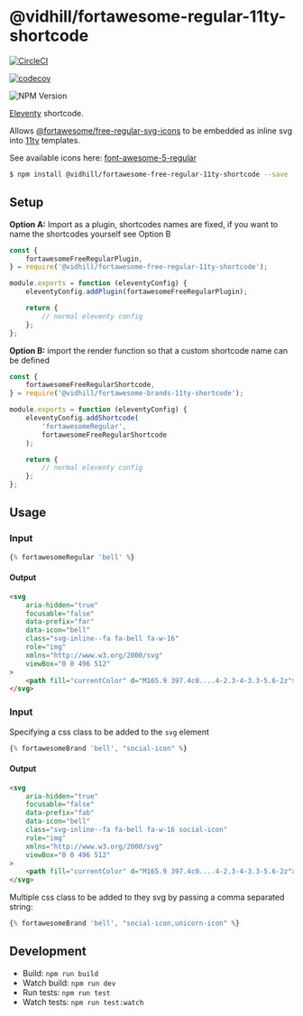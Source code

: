 # @vidhill/fortawesome-regular-11ty-shortcode

[![CircleCI](https://circleci.com/gh/vidhill/fortawesome-regular-svg-11ty-shortcode/tree/main.svg?style=shield)](https://circleci.com/gh/vidhill/fortawesome-regular-svg-11ty-shortcode/tree/main)

[![codecov](https://codecov.io/gh/vidhill/fortawesome-regular-svg-11ty-shortcode/branch/main/graph/badge.svg?token=HRBZY3BN0Z)](https://codecov.io/gh/vidhill/fortawesome-regular-svg-11ty-shortcode)

![NPM Version](https://img.shields.io/npm/v/@vidhill/fortawesome-free-regular-11ty-shortcode?style=flat-square)

[Eleventy](https://www.11ty.dev/) shortcode.

Allows [@fortawesome/free-regular-svg-icons](https://www.npmjs.com/package/@fortawesome/free-regular-svg-icons) to be embedded as inline svg into [11ty](https://www.11ty.dev/) templates.

See available icons here: [font-awesome-5-regular](https://fortawesome.com/sets/font-awesome-5-regular)

```bash
$ npm install @vidhill/fortawesome-free-regular-11ty-shortcode --save
```

## Setup

**Option A:** Import as a plugin, shortcodes names are fixed, if you want to name the shortcodes yourself see Option B

```javascript
const {
    fortawesomeFreeRegularPlugin,
} = require('@vidhill/fortawesome-free-regular-11ty-shortcode');

module.exports = function (eleventyConfig) {
    eleventyConfig.addPlugin(fortawesomeFreeRegularPlugin);

    return {
        // normal eleventy config
    };
};
```

**Option B:** import the render function so that a custom shortcode name can be defined

```javascript
const {
    fortawesomeFreeRegularShortcode,
} = require('@vidhill/fortawesome-brands-11ty-shortcode');

module.exports = function (eleventyConfig) {
    eleventyConfig.addShortcode(
        'fortawesomeRegular',
        fortawesomeFreeRegularShortcode
    );

    return {
        // normal eleventy config
    };
};
```

## Usage

### Input

```javascript
{% fortawesomeRegular 'bell' %}
```

#### Output

```html
<svg
    aria-hidden="true"
    focusable="false"
    data-prefix="far"
    data-icon="bell"
    class="svg-inline--fa fa-bell fa-w-16"
    role="img"
    xmlns="http://www.w3.org/2000/svg"
    viewBox="0 0 496 512"
>
    <path fill="currentColor" d="M165.9 397.4c0....4-2.3-4-3.3-5.6-2z"></path>
</svg>
```

### Input

Specifying a css class to be added to the `svg` element

```javascript
{% fortawesomeBrand 'bell', "social-icon" %}
```

#### Output

```html
<svg
    aria-hidden="true"
    focusable="false"
    data-prefix="fab"
    data-icon="bell"
    class="svg-inline--fa fa-bell fa-w-16 social-icon"
    role="img"
    xmlns="http://www.w3.org/2000/svg"
    viewBox="0 0 496 512"
>
    <path fill="currentColor" d="M165.9 397.4c0....4-2.3-4-3.3-5.6-2z"></path>
</svg>
```

Multiple css class to be added to they svg by passing a comma separated string:

```javascript
{% fortawesomeBrand 'bell', "social-icon,unicorn-icon" %}
```

## Development

-   Build: `npm run build`
-   Watch build: `npm run dev`
-   Run tests: `npm run test`
-   Watch tests: `npm run test:watch`
